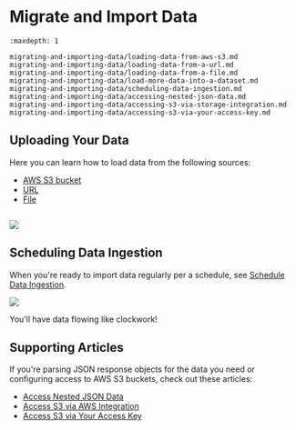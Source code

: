 # Migrate and Import Data

```{toctree}
:maxdepth: 1

migrating-and-importing-data/loading-data-from-aws-s3.md
migrating-and-importing-data/loading-data-from-a-url.md
migrating-and-importing-data/loading-data-from-a-file.md
migrating-and-importing-data/load-more-data-into-a-dataset.md
migrating-and-importing-data/scheduling-data-ingestion.md
migrating-and-importing-data/accessing-nested-json-data.md
migrating-and-importing-data/accessing-s3-via-storage-integration.md
migrating-and-importing-data/accessing-s3-via-your-access-key.md
```

## Uploading Your Data

Here you can learn how to load data from the following sources:

- [AWS S3 bucket](./migrating-and-importing-data/loading-data-from-aws-s3.md)
- [URL](./migrating-and-importing-data/loading-data-from-a-url.md)
- [File](./migrating-and-importing-data/loading-data-from-a-file.md)

``` {important} **In fact, you can create a dataset instantaneously by dropping a CSV or JSON file onto the console.** On the spot, Apperate infers the schema and indexes automatically and creates the dataset.
```

![](./migrating-and-importing-data/dataset-source-types.png)

## Scheduling Data Ingestion

When you're ready to import data regularly per a schedule, see [Schedule Data Ingestion](./migrating-and-importing-data/scheduling-data-ingestion.md). 

![](./migrating-and-importing-data/ingestion-schedules.png)

You'll have data flowing like clockwork!

## Supporting Articles

If you're parsing JSON response objects for the data you need or configuring access to AWS S3 buckets, check out these articles:

- [Access Nested JSON Data](./migrating-and-importing-data/accessing-nested-json-data.md)
- [Access S3 via AWS Integration](./migrating-and-importing-data/accessing-s3-via-storage-integration.md)
- [Access S3 via Your Access Key](./migrating-and-importing-data/accessing-s3-via-your-access-key.md)